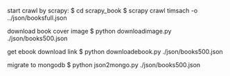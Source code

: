 start crawl by scrapy:
$ cd scrapy_book
$ scrapy crawl timsach -o ../json/booksfull.json

download book cover image
$ python downloadimage.py ./json/books500.json

get ebook download link
$ python downloadebook.py ./json/books500.json

migrate to mongodb
$ python json2mongo.py ./json/books500.json